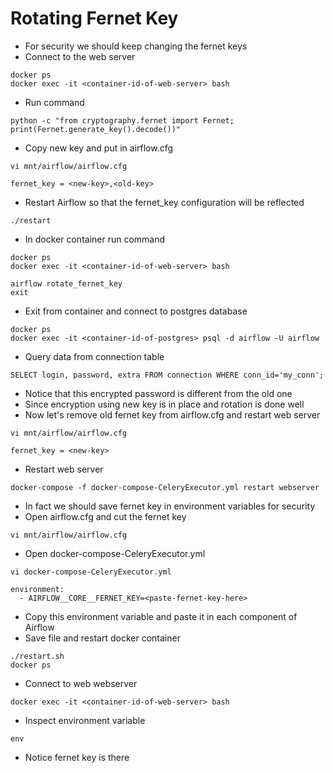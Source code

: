 # Rotating Fernet Key
- For security we should keep changing the fernet keys
- Connect to the web server
```
docker ps
docker exec -it <container-id-of-web-server> bash
```
- Run command
```
python -c "from cryptography.fernet import Fernet; print(Fernet.generate_key().decode())"
```
- Copy new key and put in airflow.cfg
```
vi mnt/airflow/airflow.cfg
```

```
fernet_key = <new-key>,<old-key>
```

- Restart Airflow so that the fernet_key configuration will be reflected
```
./restart
```

- In docker container run command
```
docker ps
docker exec -it <container-id-of-web-server> bash
```

```
airflow rotate_fernet_key
exit
```

- Exit from container and connect to postgres database
```
docker ps
docker exec -it <container-id-of-postgres> psql -d airflow -U airflow
```
- Query data from connection table
```
SELECT login, password, extra FROM connection WHERE conn_id='my_conn';
```
- Notice that this encrypted password is different from the old one
- Since encryption using new key is in place and rotation is done well
- Now let's remove old fernet key from airflow.cfg and restart web server
```
vi mnt/airflow/airflow.cfg
```
```
fernet_key = <new-key>
```
- Restart web server
```
docker-compose -f docker-compose-CeleryExecutor.yml restart webserver
```
- In fact we should save fernet key in environment variables for security
- Open airflow.cfg and cut the fernet key
```
vi mnt/airflow/airflow.cfg
```
- Open docker-compose-CeleryExecutor.yml
```
vi docker-compose-CeleryExecutor.yml
```
  ```
  environment:
    - AIRFLOW__CORE__FERNET_KEY=<paste-fernet-key-here>
  ```
- Copy this environment variable and paste it in each component of Airflow
- Save file and restart docker container
```
./restart.sh
docker ps
```
- Connect to web webserver
```
docker exec -it <container-id-of-web-server> bash
```
- Inspect environment variable
```
env
```

- Notice fernet key is there
